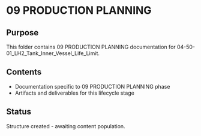 # 09 PRODUCTION PLANNING

## Purpose
This folder contains 09 PRODUCTION PLANNING documentation for 04-50-01_LH2_Tank_Inner_Vessel_Life_Limit.

## Contents
- Documentation specific to 09 PRODUCTION PLANNING phase
- Artifacts and deliverables for this lifecycle stage

## Status
Structure created - awaiting content population.
